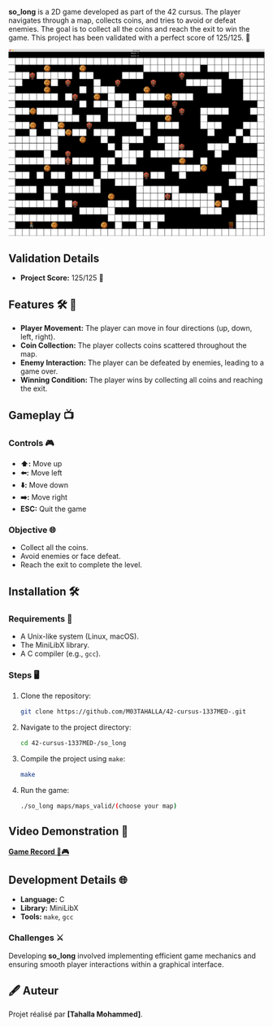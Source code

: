 **so_long** is a 2D game developed as part of the 42 cursus. The player navigates through a map, collects coins, and tries to avoid or defeat enemies. The goal is to collect all the coins and reach the exit to win the game. This project has been validated with a perfect score of 125/125. 🌟

![so_long Gameplay](https://github.com/M03TAHALLA/42-cursus-1337MED-/blob/main/so_long/so_long.png)

## Validation Details
- **Project Score:** 125/125 🎯

## Features 🛠️ 🌟

- **Player Movement:** The player can move in four directions (up, down, left, right).
- **Coin Collection:** The player collects coins scattered throughout the map.
- **Enemy Interaction:** The player can be defeated by enemies, leading to a game over.
- **Winning Condition:** The player wins by collecting all coins and reaching the exit.

## Gameplay 📺

### Controls 🎮
- **⬆️:** Move up
- **⬅️:** Move left
- **⬇️:** Move down
- **➡️:** Move right
- **ESC:** Quit the game

### Objective 🌐
- Collect all the coins.
- Avoid enemies or face defeat.
- Reach the exit to complete the level.

## Installation 🛠️

### Requirements 🔧
- A Unix-like system (Linux, macOS).
- The MiniLibX library.
- A C compiler (e.g., `gcc`).

### Steps 🖥️
1. Clone the repository:
   ```bash
   git clone https://github.com/M03TAHALLA/42-cursus-1337MED-.git
   ```
2. Navigate to the project directory:
   ```bash
   cd 42-cursus-1337MED-/so_long
   ```
3. Compile the project using `make`:
   ```bash
   make
   ```
4. Run the game:
   ```bash
   ./so_long maps/maps_valid/(choose your map)
   ```

## Video Demonstration 🎥

[**Game Record  🔴🎮**](https://www.youtube.com/watch?v=IcsSIw_Fiw4)


## Development Details 🌐

- **Language:** C
- **Library:** MiniLibX
- **Tools:** `make`, `gcc`

### Challenges ⚔️
Developing **so_long** involved implementing efficient game mechanics and ensuring smooth player interactions within a graphical interface.

## 🖋️ Auteur  

Projet réalisé par **[Tahalla Mohammed]**.  
